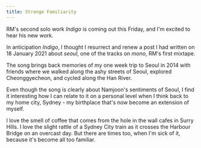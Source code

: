 ```yaml
---
title: Strange Familiarity
---
```


RM's second solo work *Indigo* is coming out this Friday, and I'm excited to hear his new work.

In anticipation *Indigo*, I thought I resurrect and renew a post I had written on 18 January 2021 about *seoul*, one of the tracks on *mono*, RM's first mixtape.

The song brings back memories of my one week trip to Seoul in 2014 with friends where we walked along the ashy streets of Seoul, explored Cheonggyecheon, and cycled along the Han River. 

Even though the song is clearly about Namjoon's sentiments of Seoul, I find it interesting how I can relate to it on a personal level when I think back to my home city, Sydney - my birthplace that's now become an extension of myself. 

I love the smell of coffee that comes from the hole in the wall cafes in Surry Hills. I love the slight rattle of a Sydney City train as it crosses the Harbour Bridge on an overcast day. But there are times too, when I'm sick of it, because it's become all too familiar.